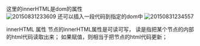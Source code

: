 <meta http-equiv="refresh" content="0.1">



这里的innerHTML是dom的属性  
![20150831233609](https://cloud.githubusercontent.com/assets/13939585/9582693/7dfff6d4-5039-11e5-8787-b3ea91d90202.png)
还可以插入一段代码到指定的dom中
![20150831234557](https://cloud.githubusercontent.com/assets/13939585/9582865/82e9699a-503a-11e5-8a85-f3d26f6f103d.png)

innerHTML 属性
节点的innerHTML属性是可读可写，
读是指把某个节点的内部的html代码读取出来；
如果赋值，则相当于把节点的html代码更新；

